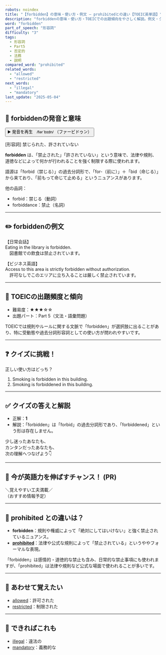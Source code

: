 ```yaml
---
robots: noindex
title: "【forbidden】の意味・使い方・例文 ― prohibitedとの違い【TOEIC英単語】"
description: "forbiddenの意味・使い方・TOEICでの出題傾向をやさしく解説。例文・クイズ付きでprohibitedとの違いもわかりやすく学べます。"
word: "forbidden"
part_of_speech: "形容詞"
difficulty: "3"
tags:
  - 形容詞
  - Part5
  - 否定的
  - 法務
  - 説明
compared_word: "prohibited"
related_words:
  - "allowed"
  - "restricted"
next_words:
  - "illegal"
  - "mandatory"
last_update: "2025-05-04"
---
```


## 🔰 forbiddenの発音と意味

<button class="play-audio" onclick="playTTS('forbidden')">
  <span class="play-audio-main">
    ▶️ 発音を再生　/fərˈbɪdn/
  </span>
  <span class="play-audio-sub">
    （ファービドゥン）
  </span>
</button>

[形容詞] 禁じられた、許されていない

**forbidden** は、「禁止された」「許されていない」という意味で、法律や規則、道徳などによって何かが行われることを強く制限する際に使われます。

語源は「forbid（禁じる）」の過去分詞形で、「for-（前に）」＋「bid（命じる）」から来ており、「前もって命じて止める」というニュアンスがあります。

他の品詞：  
- forbid：禁じる（動詞）
- forbiddance：禁止（名詞）

---

## ✏️ forbiddenの例文

【日常会話】  
Eating in the library is forbidden.  
　図書館での飲食は禁止されています。

【ビジネス英語】  
Access to this area is strictly forbidden without authorization.  
　許可なしでこのエリアに立ち入ることは厳しく禁止されています。

---

## 🎯 TOEICの出題頻度と傾向

- 難易度：★★★☆☆
- 出題パート：Part 5（文法・語彙問題）

TOEICでは規則やルールに関する文脈で「forbidden」が選択肢に出ることがあり、特に受動態や過去分詞形容詞としての使い方が問われやすいです。

---

## ❓ クイズに挑戦！

正しい使い方はどっち？

1. Smoking is forbidden in this building.  
2. Smoking is forbiddened in this building.

---

## ✅ クイズの答えと解説

- 正解：**1**
- 解説：「forbidden」は「forbid」の過去分詞形であり、「forbiddened」という形は存在しません。

少し迷ったあなたも、  
カンタンだったあなたも、  
次の理解へつなげよう👇️

---

## 🚀 今が英語力を伸ばすチャンス！ (PR)

<div class="info-center">
＼覚えやすい工夫満載／<br>  
（おすすめ情報予定）
</div>

---

## 🤔  prohibited との違いは？

- **forbidden**：規則や権威によって「絶対にしてはいけない」と強く禁止されているニュアンス。
- **[prohibited](/prohibited)**：法律や公式な規則によって「禁止されている」というややフォーマルな表現。

「forbidden」は感情的・道徳的な禁止も含み、日常的な禁止事項にも使われますが、「prohibited」は法律や規則など公式な場面で使われることが多いです。

---

## 🧩 あわせて覚えたい

- [allowed](/allowed)：許可された
- [restricted](/restricted)：制限された

---

## 📖 できればこれも

- [illegal](/illegal)：違法の
- [mandatory](/mandatory)：義務的な

<!-- cvid: aid34_bid29 -->
